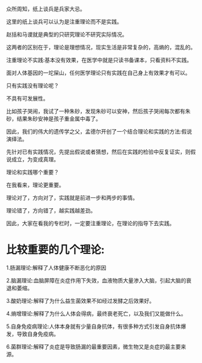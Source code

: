 众所周知，纸上谈兵是兵家大忌。

这里的纸上谈兵可以认为是注重理论而不是实践。

赵括和马谡就是典型的只研究理论不研究实际情况。

这两者的区别在于，理论是理想情况，现实生活是非常复杂的，高熵的，混乱的。

注重理论不实践:基本没有效果，在医学中就是只读书备课本，只看资料不实践。

面对人体基因的一坨屎山，任何医学理论只有实践在自己身上有效果才有可以。

只有实践没有理论呢？

不具有可发展性。

比如孩子哭闹，我试了一种朱砂，发现朱砂可以安神，然后孩子哭闹每次都有朱砂，结果朱砂安神是孩子重金属中毒了。

因此，我们的伟大的遗传学之父，孟德尔开创了一个结合理论和实践的方法:假说演绎法。

先针对已有实践情况，先提出假说或者猜想，然后在实践的检验中反复证实，则假说成立，为变成真理。

理论和实践哪个重要？

在我看来，理论更重要。

理论对了，方向对了，实践就是前进一步和两步的事情。

理论错了，方向错了，越实践越差劲。

因此，大家在看我的专栏时，一定要注重理论，在理论的指导下去实践。

# 比较重要的几个理论:

1.肠漏理论:解释了人体健康不断恶化的原因

2.脑漏理论:血脑屏障在炎症作用下失效，血液物质大量渗入大脑，引起大脑的衰退和萎缩。

3.酸奶理论:解释了为什么益生菌效果不如经过发酵之后效果好。

4.熵增理论:解释了为什么人体会得病，最终衰老死亡，以及我们又能做什么。

5.自身免疫病理论:人体本身就有少量自身抗体，有很多种方式引发自身抗体爆发，导致自身免疫病。

6.菌群理论:解释了炎症是导致肠漏的最重要因素，微生物又是炎症的最主要来源。
